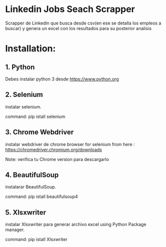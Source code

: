 # Linkedin Jobs Seach Scrapper
Scrapper de Linkedin que busca desde csv(en ese se detalla los empleos a buscar) y genera un excel con los resultados para su posterior analisis

# Installation:

## 1. Python
 Debes instalar python 3 desde https://www.python.org

## 2. Selenium

instalar selenium.

command: pip istall selenium


## 3. Chrome Webdriver

instalar webdriver de chrome browser for selenium from here : https://chromedriver.chromium.org/downloads

Note: verifica tu Chrome version para descargarlo


## 4. BeautifulSoup

instalarar BeautifulSoup.

command: pip istall beautifulsoup4


## 5. Xlsxwriter

instalar Xlsxwriter para generar archivo excel using Python Package manager.

command: pip istall Xlsxwriter



